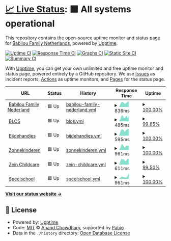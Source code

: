 # [📈 Live Status](https://perke.github.io/bfnl-status): <!--live status--> **🟩 All systems operational**

This repository contains the open-source uptime monitor and status page for [Babilou Family Netherlands](https://perke.github.io/bfnl-status), powered by [Upptime](https://github.com/upptime/upptime).

[![Uptime CI](https://github.com/perke/bfnl-status/workflows/Uptime%20CI/badge.svg)](https://github.com/perke/bfnl-status/actions?query=workflow%3A%22Uptime+CI%22)
[![Response Time CI](https://github.com/perke/bfnl-status/workflows/Response%20Time%20CI/badge.svg)](https://github.com/perke/bfnl-status/actions?query=workflow%3A%22Response+Time+CI%22)
[![Graphs CI](https://github.com/perke/bfnl-status/workflows/Graphs%20CI/badge.svg)](https://github.com/perke/bfnl-status/actions?query=workflow%3A%22Graphs+CI%22)
[![Static Site CI](https://github.com/perke/bfnl-status/workflows/Static%20Site%20CI/badge.svg)](https://github.com/perke/bfnl-status/actions?query=workflow%3A%22Static+Site+CI%22)
[![Summary CI](https://github.com/perke/bfnl-status/workflows/Summary%20CI/badge.svg)](https://github.com/perke/bfnl-status/actions?query=workflow%3A%22Summary+CI%22)

With [Upptime](https://upptime.js.org), you can get your own unlimited and free uptime monitor and status page, powered entirely by a GitHub repository. We use [Issues](https://github.com/perke/bfnl-status/issues) as incident reports, [Actions](https://github.com/perke/bfnl-status/actions) as uptime monitors, and [Pages](https://perke.github.io/bfnl-status) for the status page.

<!--start: status pages-->
<!-- This summary is generated by Upptime (https://github.com/upptime/upptime) -->
<!-- Do not edit this manually, your changes will be overwritten -->
<!-- prettier-ignore -->
| URL | Status | History | Response Time | Uptime |
| --- | ------ | ------- | ------------- | ------ |
| <img alt="" src="https://icons.duckduckgo.com/ip3/babilou-family.nl.ico" height="13"> [Babilou Family Nederland](https://babilou-family.nl) | 🟩 Up | [babilou-family-nederland.yml](https://github.com/perke/bfnl-status/commits/HEAD/history/babilou-family-nederland.yml) | <details><summary><img alt="Response time graph" src="./graphs/babilou-family-nederland/response-time-week.png" height="20"> 836ms</summary><br><a href="https://status.babilou-family.nl/history/babilou-family-nederland"><img alt="Response time 742" src="https://img.shields.io/endpoint?url=https%3A%2F%2Fraw.githubusercontent.com%2Fperke%2Fbfnl-status%2FHEAD%2Fapi%2Fbabilou-family-nederland%2Fresponse-time.json"></a><br><a href="https://status.babilou-family.nl/history/babilou-family-nederland"><img alt="24-hour response time 750" src="https://img.shields.io/endpoint?url=https%3A%2F%2Fraw.githubusercontent.com%2Fperke%2Fbfnl-status%2FHEAD%2Fapi%2Fbabilou-family-nederland%2Fresponse-time-day.json"></a><br><a href="https://status.babilou-family.nl/history/babilou-family-nederland"><img alt="7-day response time 836" src="https://img.shields.io/endpoint?url=https%3A%2F%2Fraw.githubusercontent.com%2Fperke%2Fbfnl-status%2FHEAD%2Fapi%2Fbabilou-family-nederland%2Fresponse-time-week.json"></a><br><a href="https://status.babilou-family.nl/history/babilou-family-nederland"><img alt="30-day response time 805" src="https://img.shields.io/endpoint?url=https%3A%2F%2Fraw.githubusercontent.com%2Fperke%2Fbfnl-status%2FHEAD%2Fapi%2Fbabilou-family-nederland%2Fresponse-time-month.json"></a><br><a href="https://status.babilou-family.nl/history/babilou-family-nederland"><img alt="1-year response time 742" src="https://img.shields.io/endpoint?url=https%3A%2F%2Fraw.githubusercontent.com%2Fperke%2Fbfnl-status%2FHEAD%2Fapi%2Fbabilou-family-nederland%2Fresponse-time-year.json"></a></details> | <details><summary><a href="https://status.babilou-family.nl/history/babilou-family-nederland">100.00%</a></summary><a href="https://status.babilou-family.nl/history/babilou-family-nederland"><img alt="All-time uptime 99.97%" src="https://img.shields.io/endpoint?url=https%3A%2F%2Fraw.githubusercontent.com%2Fperke%2Fbfnl-status%2FHEAD%2Fapi%2Fbabilou-family-nederland%2Fuptime.json"></a><br><a href="https://status.babilou-family.nl/history/babilou-family-nederland"><img alt="24-hour uptime 100.00%" src="https://img.shields.io/endpoint?url=https%3A%2F%2Fraw.githubusercontent.com%2Fperke%2Fbfnl-status%2FHEAD%2Fapi%2Fbabilou-family-nederland%2Fuptime-day.json"></a><br><a href="https://status.babilou-family.nl/history/babilou-family-nederland"><img alt="7-day uptime 100.00%" src="https://img.shields.io/endpoint?url=https%3A%2F%2Fraw.githubusercontent.com%2Fperke%2Fbfnl-status%2FHEAD%2Fapi%2Fbabilou-family-nederland%2Fuptime-week.json"></a><br><a href="https://status.babilou-family.nl/history/babilou-family-nederland"><img alt="30-day uptime 100.00%" src="https://img.shields.io/endpoint?url=https%3A%2F%2Fraw.githubusercontent.com%2Fperke%2Fbfnl-status%2FHEAD%2Fapi%2Fbabilou-family-nederland%2Fuptime-month.json"></a><br><a href="https://status.babilou-family.nl/history/babilou-family-nederland"><img alt="1-year uptime 99.97%" src="https://img.shields.io/endpoint?url=https%3A%2F%2Fraw.githubusercontent.com%2Fperke%2Fbfnl-status%2FHEAD%2Fapi%2Fbabilou-family-nederland%2Fuptime-year.json"></a></details>
| <img alt="" src="https://icons.duckduckgo.com/ip3/www.blos.nl.ico" height="13"> [BLOS](https://www.blos.nl) | 🟩 Up | [blos.yml](https://github.com/perke/bfnl-status/commits/HEAD/history/blos.yml) | <details><summary><img alt="Response time graph" src="./graphs/blos/response-time-week.png" height="20"> 485ms</summary><br><a href="https://status.babilou-family.nl/history/blos"><img alt="Response time 319" src="https://img.shields.io/endpoint?url=https%3A%2F%2Fraw.githubusercontent.com%2Fperke%2Fbfnl-status%2FHEAD%2Fapi%2Fblos%2Fresponse-time.json"></a><br><a href="https://status.babilou-family.nl/history/blos"><img alt="24-hour response time 428" src="https://img.shields.io/endpoint?url=https%3A%2F%2Fraw.githubusercontent.com%2Fperke%2Fbfnl-status%2FHEAD%2Fapi%2Fblos%2Fresponse-time-day.json"></a><br><a href="https://status.babilou-family.nl/history/blos"><img alt="7-day response time 485" src="https://img.shields.io/endpoint?url=https%3A%2F%2Fraw.githubusercontent.com%2Fperke%2Fbfnl-status%2FHEAD%2Fapi%2Fblos%2Fresponse-time-week.json"></a><br><a href="https://status.babilou-family.nl/history/blos"><img alt="30-day response time 397" src="https://img.shields.io/endpoint?url=https%3A%2F%2Fraw.githubusercontent.com%2Fperke%2Fbfnl-status%2FHEAD%2Fapi%2Fblos%2Fresponse-time-month.json"></a><br><a href="https://status.babilou-family.nl/history/blos"><img alt="1-year response time 319" src="https://img.shields.io/endpoint?url=https%3A%2F%2Fraw.githubusercontent.com%2Fperke%2Fbfnl-status%2FHEAD%2Fapi%2Fblos%2Fresponse-time-year.json"></a></details> | <details><summary><a href="https://status.babilou-family.nl/history/blos">99.85%</a></summary><a href="https://status.babilou-family.nl/history/blos"><img alt="All-time uptime 99.99%" src="https://img.shields.io/endpoint?url=https%3A%2F%2Fraw.githubusercontent.com%2Fperke%2Fbfnl-status%2FHEAD%2Fapi%2Fblos%2Fuptime.json"></a><br><a href="https://status.babilou-family.nl/history/blos"><img alt="24-hour uptime 100.00%" src="https://img.shields.io/endpoint?url=https%3A%2F%2Fraw.githubusercontent.com%2Fperke%2Fbfnl-status%2FHEAD%2Fapi%2Fblos%2Fuptime-day.json"></a><br><a href="https://status.babilou-family.nl/history/blos"><img alt="7-day uptime 99.85%" src="https://img.shields.io/endpoint?url=https%3A%2F%2Fraw.githubusercontent.com%2Fperke%2Fbfnl-status%2FHEAD%2Fapi%2Fblos%2Fuptime-week.json"></a><br><a href="https://status.babilou-family.nl/history/blos"><img alt="30-day uptime 99.97%" src="https://img.shields.io/endpoint?url=https%3A%2F%2Fraw.githubusercontent.com%2Fperke%2Fbfnl-status%2FHEAD%2Fapi%2Fblos%2Fuptime-month.json"></a><br><a href="https://status.babilou-family.nl/history/blos"><img alt="1-year uptime 99.99%" src="https://img.shields.io/endpoint?url=https%3A%2F%2Fraw.githubusercontent.com%2Fperke%2Fbfnl-status%2FHEAD%2Fapi%2Fblos%2Fuptime-year.json"></a></details>
| <img alt="" src="https://icons.duckduckgo.com/ip3/www.bijdehandjes.info.ico" height="13"> [Bijdehandjes](https://www.bijdehandjes.info) | 🟩 Up | [bijdehandjes.yml](https://github.com/perke/bfnl-status/commits/HEAD/history/bijdehandjes.yml) | <details><summary><img alt="Response time graph" src="./graphs/bijdehandjes/response-time-week.png" height="20"> 595ms</summary><br><a href="https://status.babilou-family.nl/history/bijdehandjes"><img alt="Response time 459" src="https://img.shields.io/endpoint?url=https%3A%2F%2Fraw.githubusercontent.com%2Fperke%2Fbfnl-status%2FHEAD%2Fapi%2Fbijdehandjes%2Fresponse-time.json"></a><br><a href="https://status.babilou-family.nl/history/bijdehandjes"><img alt="24-hour response time 453" src="https://img.shields.io/endpoint?url=https%3A%2F%2Fraw.githubusercontent.com%2Fperke%2Fbfnl-status%2FHEAD%2Fapi%2Fbijdehandjes%2Fresponse-time-day.json"></a><br><a href="https://status.babilou-family.nl/history/bijdehandjes"><img alt="7-day response time 595" src="https://img.shields.io/endpoint?url=https%3A%2F%2Fraw.githubusercontent.com%2Fperke%2Fbfnl-status%2FHEAD%2Fapi%2Fbijdehandjes%2Fresponse-time-week.json"></a><br><a href="https://status.babilou-family.nl/history/bijdehandjes"><img alt="30-day response time 537" src="https://img.shields.io/endpoint?url=https%3A%2F%2Fraw.githubusercontent.com%2Fperke%2Fbfnl-status%2FHEAD%2Fapi%2Fbijdehandjes%2Fresponse-time-month.json"></a><br><a href="https://status.babilou-family.nl/history/bijdehandjes"><img alt="1-year response time 459" src="https://img.shields.io/endpoint?url=https%3A%2F%2Fraw.githubusercontent.com%2Fperke%2Fbfnl-status%2FHEAD%2Fapi%2Fbijdehandjes%2Fresponse-time-year.json"></a></details> | <details><summary><a href="https://status.babilou-family.nl/history/bijdehandjes">100.00%</a></summary><a href="https://status.babilou-family.nl/history/bijdehandjes"><img alt="All-time uptime 100.00%" src="https://img.shields.io/endpoint?url=https%3A%2F%2Fraw.githubusercontent.com%2Fperke%2Fbfnl-status%2FHEAD%2Fapi%2Fbijdehandjes%2Fuptime.json"></a><br><a href="https://status.babilou-family.nl/history/bijdehandjes"><img alt="24-hour uptime 100.00%" src="https://img.shields.io/endpoint?url=https%3A%2F%2Fraw.githubusercontent.com%2Fperke%2Fbfnl-status%2FHEAD%2Fapi%2Fbijdehandjes%2Fuptime-day.json"></a><br><a href="https://status.babilou-family.nl/history/bijdehandjes"><img alt="7-day uptime 100.00%" src="https://img.shields.io/endpoint?url=https%3A%2F%2Fraw.githubusercontent.com%2Fperke%2Fbfnl-status%2FHEAD%2Fapi%2Fbijdehandjes%2Fuptime-week.json"></a><br><a href="https://status.babilou-family.nl/history/bijdehandjes"><img alt="30-day uptime 100.00%" src="https://img.shields.io/endpoint?url=https%3A%2F%2Fraw.githubusercontent.com%2Fperke%2Fbfnl-status%2FHEAD%2Fapi%2Fbijdehandjes%2Fuptime-month.json"></a><br><a href="https://status.babilou-family.nl/history/bijdehandjes"><img alt="1-year uptime 100.00%" src="https://img.shields.io/endpoint?url=https%3A%2F%2Fraw.githubusercontent.com%2Fperke%2Fbfnl-status%2FHEAD%2Fapi%2Fbijdehandjes%2Fuptime-year.json"></a></details>
| <img alt="" src="https://icons.duckduckgo.com/ip3/www.zonnekinderen.nl.ico" height="13"> [Zonnekinderen](https://www.zonnekinderen.nl) | 🟩 Up | [zonnekinderen.yml](https://github.com/perke/bfnl-status/commits/HEAD/history/zonnekinderen.yml) | <details><summary><img alt="Response time graph" src="./graphs/zonnekinderen/response-time-week.png" height="20"> 961ms</summary><br><a href="https://status.babilou-family.nl/history/zonnekinderen"><img alt="Response time 1233" src="https://img.shields.io/endpoint?url=https%3A%2F%2Fraw.githubusercontent.com%2Fperke%2Fbfnl-status%2FHEAD%2Fapi%2Fzonnekinderen%2Fresponse-time.json"></a><br><a href="https://status.babilou-family.nl/history/zonnekinderen"><img alt="24-hour response time 1284" src="https://img.shields.io/endpoint?url=https%3A%2F%2Fraw.githubusercontent.com%2Fperke%2Fbfnl-status%2FHEAD%2Fapi%2Fzonnekinderen%2Fresponse-time-day.json"></a><br><a href="https://status.babilou-family.nl/history/zonnekinderen"><img alt="7-day response time 961" src="https://img.shields.io/endpoint?url=https%3A%2F%2Fraw.githubusercontent.com%2Fperke%2Fbfnl-status%2FHEAD%2Fapi%2Fzonnekinderen%2Fresponse-time-week.json"></a><br><a href="https://status.babilou-family.nl/history/zonnekinderen"><img alt="30-day response time 1168" src="https://img.shields.io/endpoint?url=https%3A%2F%2Fraw.githubusercontent.com%2Fperke%2Fbfnl-status%2FHEAD%2Fapi%2Fzonnekinderen%2Fresponse-time-month.json"></a><br><a href="https://status.babilou-family.nl/history/zonnekinderen"><img alt="1-year response time 1233" src="https://img.shields.io/endpoint?url=https%3A%2F%2Fraw.githubusercontent.com%2Fperke%2Fbfnl-status%2FHEAD%2Fapi%2Fzonnekinderen%2Fresponse-time-year.json"></a></details> | <details><summary><a href="https://status.babilou-family.nl/history/zonnekinderen">100.00%</a></summary><a href="https://status.babilou-family.nl/history/zonnekinderen"><img alt="All-time uptime 99.73%" src="https://img.shields.io/endpoint?url=https%3A%2F%2Fraw.githubusercontent.com%2Fperke%2Fbfnl-status%2FHEAD%2Fapi%2Fzonnekinderen%2Fuptime.json"></a><br><a href="https://status.babilou-family.nl/history/zonnekinderen"><img alt="24-hour uptime 100.00%" src="https://img.shields.io/endpoint?url=https%3A%2F%2Fraw.githubusercontent.com%2Fperke%2Fbfnl-status%2FHEAD%2Fapi%2Fzonnekinderen%2Fuptime-day.json"></a><br><a href="https://status.babilou-family.nl/history/zonnekinderen"><img alt="7-day uptime 100.00%" src="https://img.shields.io/endpoint?url=https%3A%2F%2Fraw.githubusercontent.com%2Fperke%2Fbfnl-status%2FHEAD%2Fapi%2Fzonnekinderen%2Fuptime-week.json"></a><br><a href="https://status.babilou-family.nl/history/zonnekinderen"><img alt="30-day uptime 99.85%" src="https://img.shields.io/endpoint?url=https%3A%2F%2Fraw.githubusercontent.com%2Fperke%2Fbfnl-status%2FHEAD%2Fapi%2Fzonnekinderen%2Fuptime-month.json"></a><br><a href="https://status.babilou-family.nl/history/zonnekinderen"><img alt="1-year uptime 99.73%" src="https://img.shields.io/endpoint?url=https%3A%2F%2Fraw.githubusercontent.com%2Fperke%2Fbfnl-status%2FHEAD%2Fapi%2Fzonnekinderen%2Fuptime-year.json"></a></details>
| <img alt="" src="https://icons.duckduckgo.com/ip3/www.zeinchildcare.nl.ico" height="13"> [Zein Childcare](https://www.zeinchildcare.nl) | 🟩 Up | [zein-childcare.yml](https://github.com/perke/bfnl-status/commits/HEAD/history/zein-childcare.yml) | <details><summary><img alt="Response time graph" src="./graphs/zein-childcare/response-time-week.png" height="20"> 611ms</summary><br><a href="https://status.babilou-family.nl/history/zein-childcare"><img alt="Response time 2320" src="https://img.shields.io/endpoint?url=https%3A%2F%2Fraw.githubusercontent.com%2Fperke%2Fbfnl-status%2FHEAD%2Fapi%2Fzein-childcare%2Fresponse-time.json"></a><br><a href="https://status.babilou-family.nl/history/zein-childcare"><img alt="24-hour response time 501" src="https://img.shields.io/endpoint?url=https%3A%2F%2Fraw.githubusercontent.com%2Fperke%2Fbfnl-status%2FHEAD%2Fapi%2Fzein-childcare%2Fresponse-time-day.json"></a><br><a href="https://status.babilou-family.nl/history/zein-childcare"><img alt="7-day response time 611" src="https://img.shields.io/endpoint?url=https%3A%2F%2Fraw.githubusercontent.com%2Fperke%2Fbfnl-status%2FHEAD%2Fapi%2Fzein-childcare%2Fresponse-time-week.json"></a><br><a href="https://status.babilou-family.nl/history/zein-childcare"><img alt="30-day response time 658" src="https://img.shields.io/endpoint?url=https%3A%2F%2Fraw.githubusercontent.com%2Fperke%2Fbfnl-status%2FHEAD%2Fapi%2Fzein-childcare%2Fresponse-time-month.json"></a><br><a href="https://status.babilou-family.nl/history/zein-childcare"><img alt="1-year response time 2320" src="https://img.shields.io/endpoint?url=https%3A%2F%2Fraw.githubusercontent.com%2Fperke%2Fbfnl-status%2FHEAD%2Fapi%2Fzein-childcare%2Fresponse-time-year.json"></a></details> | <details><summary><a href="https://status.babilou-family.nl/history/zein-childcare">99.50%</a></summary><a href="https://status.babilou-family.nl/history/zein-childcare"><img alt="All-time uptime 99.96%" src="https://img.shields.io/endpoint?url=https%3A%2F%2Fraw.githubusercontent.com%2Fperke%2Fbfnl-status%2FHEAD%2Fapi%2Fzein-childcare%2Fuptime.json"></a><br><a href="https://status.babilou-family.nl/history/zein-childcare"><img alt="24-hour uptime 100.00%" src="https://img.shields.io/endpoint?url=https%3A%2F%2Fraw.githubusercontent.com%2Fperke%2Fbfnl-status%2FHEAD%2Fapi%2Fzein-childcare%2Fuptime-day.json"></a><br><a href="https://status.babilou-family.nl/history/zein-childcare"><img alt="7-day uptime 99.50%" src="https://img.shields.io/endpoint?url=https%3A%2F%2Fraw.githubusercontent.com%2Fperke%2Fbfnl-status%2FHEAD%2Fapi%2Fzein-childcare%2Fuptime-week.json"></a><br><a href="https://status.babilou-family.nl/history/zein-childcare"><img alt="30-day uptime 99.89%" src="https://img.shields.io/endpoint?url=https%3A%2F%2Fraw.githubusercontent.com%2Fperke%2Fbfnl-status%2FHEAD%2Fapi%2Fzein-childcare%2Fuptime-month.json"></a><br><a href="https://status.babilou-family.nl/history/zein-childcare"><img alt="1-year uptime 99.96%" src="https://img.shields.io/endpoint?url=https%3A%2F%2Fraw.githubusercontent.com%2Fperke%2Fbfnl-status%2FHEAD%2Fapi%2Fzein-childcare%2Fuptime-year.json"></a></details>
| <img alt="" src="https://icons.duckduckgo.com/ip3/www.speelschool.nl.ico" height="13"> [Speelschool](https://www.speelschool.nl) | 🟩 Up | [speelschool.yml](https://github.com/perke/bfnl-status/commits/HEAD/history/speelschool.yml) | <details><summary><img alt="Response time graph" src="./graphs/speelschool/response-time-week.png" height="20"> 961ms</summary><br><a href="https://status.babilou-family.nl/history/speelschool"><img alt="Response time 803" src="https://img.shields.io/endpoint?url=https%3A%2F%2Fraw.githubusercontent.com%2Fperke%2Fbfnl-status%2FHEAD%2Fapi%2Fspeelschool%2Fresponse-time.json"></a><br><a href="https://status.babilou-family.nl/history/speelschool"><img alt="24-hour response time 631" src="https://img.shields.io/endpoint?url=https%3A%2F%2Fraw.githubusercontent.com%2Fperke%2Fbfnl-status%2FHEAD%2Fapi%2Fspeelschool%2Fresponse-time-day.json"></a><br><a href="https://status.babilou-family.nl/history/speelschool"><img alt="7-day response time 961" src="https://img.shields.io/endpoint?url=https%3A%2F%2Fraw.githubusercontent.com%2Fperke%2Fbfnl-status%2FHEAD%2Fapi%2Fspeelschool%2Fresponse-time-week.json"></a><br><a href="https://status.babilou-family.nl/history/speelschool"><img alt="30-day response time 803" src="https://img.shields.io/endpoint?url=https%3A%2F%2Fraw.githubusercontent.com%2Fperke%2Fbfnl-status%2FHEAD%2Fapi%2Fspeelschool%2Fresponse-time-month.json"></a><br><a href="https://status.babilou-family.nl/history/speelschool"><img alt="1-year response time 803" src="https://img.shields.io/endpoint?url=https%3A%2F%2Fraw.githubusercontent.com%2Fperke%2Fbfnl-status%2FHEAD%2Fapi%2Fspeelschool%2Fresponse-time-year.json"></a></details> | <details><summary><a href="https://status.babilou-family.nl/history/speelschool">100.00%</a></summary><a href="https://status.babilou-family.nl/history/speelschool"><img alt="All-time uptime 100.00%" src="https://img.shields.io/endpoint?url=https%3A%2F%2Fraw.githubusercontent.com%2Fperke%2Fbfnl-status%2FHEAD%2Fapi%2Fspeelschool%2Fuptime.json"></a><br><a href="https://status.babilou-family.nl/history/speelschool"><img alt="24-hour uptime 100.00%" src="https://img.shields.io/endpoint?url=https%3A%2F%2Fraw.githubusercontent.com%2Fperke%2Fbfnl-status%2FHEAD%2Fapi%2Fspeelschool%2Fuptime-day.json"></a><br><a href="https://status.babilou-family.nl/history/speelschool"><img alt="7-day uptime 100.00%" src="https://img.shields.io/endpoint?url=https%3A%2F%2Fraw.githubusercontent.com%2Fperke%2Fbfnl-status%2FHEAD%2Fapi%2Fspeelschool%2Fuptime-week.json"></a><br><a href="https://status.babilou-family.nl/history/speelschool"><img alt="30-day uptime 100.00%" src="https://img.shields.io/endpoint?url=https%3A%2F%2Fraw.githubusercontent.com%2Fperke%2Fbfnl-status%2FHEAD%2Fapi%2Fspeelschool%2Fuptime-month.json"></a><br><a href="https://status.babilou-family.nl/history/speelschool"><img alt="1-year uptime 100.00%" src="https://img.shields.io/endpoint?url=https%3A%2F%2Fraw.githubusercontent.com%2Fperke%2Fbfnl-status%2FHEAD%2Fapi%2Fspeelschool%2Fuptime-year.json"></a></details>

<!--end: status pages-->

[**Visit our status website →**](https://perke.github.io/bfnl-status)

## 📄 License

- Powered by: [Upptime](https://github.com/upptime/upptime)
- Code: [MIT](./LICENSE) © [Anand Chowdhary](https://anandchowdhary.com), supported by [Pabio](https://pabio.com)
- Data in the `./history` directory: [Open Database License](https://opendatacommons.org/licenses/odbl/1-0/)
